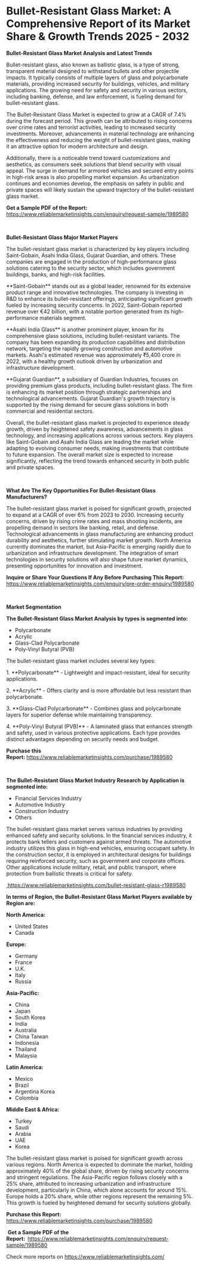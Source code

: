 <p><h1>Bullet-Resistant Glass Market: A Comprehensive Report of its Market Share & Growth Trends 2025 - 2032</h1></p><p><strong>Bullet-Resistant Glass Market Analysis and Latest Trends</strong></p>
<p><p>Bullet-resistant glass, also known as ballistic glass, is a type of strong, transparent material designed to withstand bullets and other projectile impacts. It typically consists of multiple layers of glass and polycarbonate materials, providing increased security for buildings, vehicles, and military applications. The growing need for safety and security in various sectors, including banking, defense, and law enforcement, is fueling demand for bullet-resistant glass.</p><p>The Bullet-Resistant Glass Market is expected to grow at a CAGR of 7.4% during the forecast period. This growth can be attributed to rising concerns over crime rates and terrorist activities, leading to increased security investments. Moreover, advancements in material technology are enhancing the effectiveness and reducing the weight of bullet-resistant glass, making it an attractive option for modern architecture and design.</p><p>Additionally, there is a noticeable trend toward customizations and aesthetics, as consumers seek solutions that blend security with visual appeal. The surge in demand for armored vehicles and secured entry points in high-risk areas is also propelling market expansion. As urbanization continues and economies develop, the emphasis on safety in public and private spaces will likely sustain the upward trajectory of the bullet-resistant glass market.</p></p>
<p><strong>Get a Sample PDF of the Report:&nbsp;</strong> <a href="https://www.reliablemarketinsights.com/enquiry/request-sample/1989580?utm_campaign=2137&utm_medium=2&utm_source=Github&utm_content=ia&utm_term=04022025&utm_id=bullet-resistant-glass">https://www.reliablemarketinsights.com/enquiry/request-sample/1989580</a></p>
<p>&nbsp;</p>
<p><strong>Bullet-Resistant Glass Major Market Players</strong></p>
<p><p>The bullet-resistant glass market is characterized by key players including Saint-Gobain, Asahi India Glass, Gujarat Guardian, and others. These companies are engaged in the production of high-performance glass solutions catering to the security sector, which includes government buildings, banks, and high-risk facilities.</p><p>**Saint-Gobain** stands out as a global leader, renowned for its extensive product range and innovative technologies. The company is investing in R&D to enhance its bullet-resistant offerings, anticipating significant growth fueled by increasing security concerns. In 2022, Saint-Gobain reported revenue over €42 billion, with a notable portion generated from its high-performance materials segment.</p><p>**Asahi India Glass** is another prominent player, known for its comprehensive glass solutions, including bullet-resistant variants. The company has been expanding its production capabilities and distribution network, targeting the rapidly growing construction and automotive markets. Asahi's estimated revenue was approximately ₹5,400 crore in 2022, with a healthy growth outlook driven by urbanization and infrastructure development.</p><p>**Gujarat Guardian**, a subsidiary of Guardian Industries, focuses on providing premium glass products, including bullet-resistant glass. The firm is enhancing its market position through strategic partnerships and technological advancements. Gujarat Guardian's growth trajectory is supported by the rising demand for secure glass solutions in both commercial and residential sectors.</p><p>Overall, the bullet-resistant glass market is projected to experience steady growth, driven by heightened safety awareness, advancements in glass technology, and increasing applications across various sectors. Key players like Saint-Gobain and Asahi India Glass are leading the market while adapting to evolving consumer needs, making investments that contribute to future expansion. The overall market size is expected to increase significantly, reflecting the trend towards enhanced security in both public and private spaces.</p></p>
<p>&nbsp;</p>
<p><strong>What Are The Key Opportunities For Bullet-Resistant Glass Manufacturers?</strong></p>
<p><p>The bullet-resistant glass market is poised for significant growth, projected to expand at a CAGR of over 6% from 2023 to 2030. Increasing security concerns, driven by rising crime rates and mass shooting incidents, are propelling demand in sectors like banking, retail, and defense. Technological advancements in glass manufacturing are enhancing product durability and aesthetics, further stimulating market growth. North America currently dominates the market, but Asia-Pacific is emerging rapidly due to urbanization and infrastructure development. The integration of smart technologies in security solutions will also shape future market dynamics, presenting opportunities for innovation and investment.</p></p>
<p><strong>Inquire or Share Your Questions If Any Before Purchasing This Report:</strong> <a href="https://www.reliablemarketinsights.com/enquiry/pre-order-enquiry/1989580?utm_campaign=2137&utm_medium=2&utm_source=Github&utm_content=ia&utm_term=04022025&utm_id=bullet-resistant-glass">https://www.reliablemarketinsights.com/enquiry/pre-order-enquiry/1989580</a></p>
<p>&nbsp;</p>
<p><strong>Market Segmentation</strong></p>
<p><strong>The Bullet-Resistant Glass Market Analysis by types is segmented into:</strong></p>
<p><ul><li>Polycarbonate</li><li>Acrylic</li><li>Glass-Clad Polycarbonate</li><li>Poly-Vinyl Butyral (PVB)</li></ul></p>
<p><p>The bullet-resistant glass market includes several key types: </p><p>1. **Polycarbonate** - Lightweight and impact-resistant, ideal for security applications.</p><p>2. **Acrylic** - Offers clarity and is more affordable but less resistant than polycarbonate.</p><p>3. **Glass-Clad Polycarbonate** - Combines glass and polycarbonate layers for superior defense while maintaining transparency.</p><p>4. **Poly-Vinyl Butyral (PVB)** - A laminated glass that enhances strength and safety, used in various protective applications. Each type provides distinct advantages depending on security needs and budget.</p></p>
<p><strong>Purchase this Report:&nbsp;</strong><a href="https://www.reliablemarketinsights.com/purchase/1989580?utm_campaign=2137&utm_medium=2&utm_source=Github&utm_content=ia&utm_term=04022025&utm_id=bullet-resistant-glass">https://www.reliablemarketinsights.com/purchase/1989580</a></p>
<p>&nbsp;</p>
<p><strong>The Bullet-Resistant Glass Market Industry Research by Application is segmented into:</strong></p>
<p><ul><li>Financial Services Industry</li><li>Automotive Industry</li><li>Construction Industry</li><li>Others</li></ul></p>
<p><p>The bullet-resistant glass market serves various industries by providing enhanced safety and security solutions. In the financial services industry, it protects bank tellers and customers against armed threats. The automotive industry utilizes this glass in high-end vehicles, ensuring occupant safety. In the construction sector, it is employed in architectural designs for buildings requiring reinforced security, such as government and corporate offices. Other applications include military, retail, and public transport, where protection from ballistic threats is critical for safety.</p></p>
<p><a href="https://www.reliablemarketinsights.com/bullet-resistant-glass-r1989580?utm_campaign=2137&utm_medium=2&utm_source=Github&utm_content=ia&utm_term=04022025&utm_id=bullet-resistant-glass">&nbsp;https://www.reliablemarketinsights.com/bullet-resistant-glass-r1989580</a></p>
<p><strong>In terms of Region, the Bullet-Resistant Glass Market Players available by Region are:</strong></p>
<p>
    <p> <strong> North America: </strong>
        <ul>
            <li>United States</li>
            <li>Canada</li>
        </ul>
        </p> 
    <p> <strong> Europe: </strong>
        <ul>
            <li>Germany</li>
            <li>France</li>
            <li>U.K.</li>
            <li>Italy</li>
            <li>Russia</li>
        </ul>
        </p> 
    <p> <strong> Asia-Pacific: </strong>
        <ul>
            <li>China</li>
            <li>Japan</li>
            <li>South Korea</li>
            <li>India</li>
            <li>Australia</li>
            <li>China Taiwan</li>
            <li>Indonesia</li>
            <li>Thailand</li>
            <li>Malaysia</li>
        </ul>
        </p> 
    <p> <strong> Latin America: </strong>
        <ul>
            <li>Mexico</li>
            <li>Brazil</li>
            <li>Argentina Korea</li>
            <li>Colombia</li>
        </ul>
        </p> 
    <p> <strong> Middle East & Africa: </strong>
        <ul>
            <li>Turkey</li>
            <li>Saudi</li>
            <li>Arabia</li>
            <li>UAE</li>
            <li>Korea</li>
        </ul>
    </p>
    </p>
<p><p>The bullet-resistant glass market is poised for significant growth across various regions. North America is expected to dominate the market, holding approximately 40% of the global share, driven by rising security concerns and stringent regulations. The Asia-Pacific region follows closely with a 25% share, attributed to increasing urbanization and infrastructure development, particularly in China, which alone accounts for around 15%. Europe holds a 20% share, while other regions represent the remaining 5%. This growth is fueled by heightened demand for security solutions globally.</p></p>
<p><strong>Purchase this Report: </strong><a href="https://www.reliablemarketinsights.com/purchase/1989580?utm_campaign=2137&utm_medium=2&utm_source=Github&utm_content=ia&utm_term=04022025&utm_id=bullet-resistant-glass">https://www.reliablemarketinsights.com/purchase/1989580</a></p>
<p>&nbsp;<strong>Get a Sample PDF of the Report:&nbsp;&nbsp;</strong><a href="https://www.reliablemarketinsights.com/enquiry/request-sample/1989580?utm_campaign=2137&utm_medium=2&utm_source=Github&utm_content=ia&utm_term=04022025&utm_id=bullet-resistant-glass">https://www.reliablemarketinsights.com/enquiry/request-sample/1989580</a></p>
<p><strong></strong></p>
<p>Check more reports on <a href="https://www.reliablemarketinsights.com/?utm_campaign=2137&utm_medium=2&utm_source=Github&utm_content=ia&utm_term=04022025&utm_id=bullet-resistant-glass">https://www.reliablemarketinsights.com/</a></p>